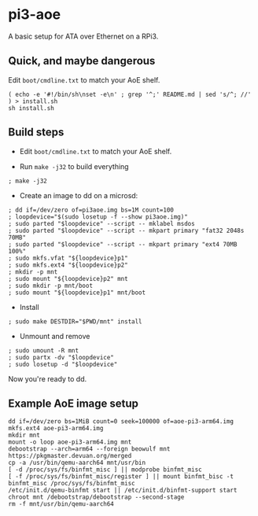 pi3-aoe
=======

A basic setup for ATA over Ethernet on a RPi3.


Quick, and maybe dangerous
--------------------------

Edit `boot/cmdline.txt` to match your AoE shelf.

```
( echo -e '#!/bin/sh\nset -e\n' ; grep '^;' README.md | sed 's/^; //' ) > install.sh
sh install.sh
```

Build steps
-----------

* Edit `boot/cmdline.txt` to match your AoE shelf.

* Run `make -j32` to build everything

```
; make -j32
```

* Create an image to dd on a microsd:

```
; dd if=/dev/zero of=pi3aoe.img bs=1M count=100
; loopdevice="$(sudo losetup -f --show pi3aoe.img)"
; sudo parted "$loopdevice" --script -- mklabel msdos
; sudo parted "$loopdevice" --script -- mkpart primary "fat32 2048s 70MB"
; sudo parted "$loopdevice" --script -- mkpart primary "ext4 70MB 100%"
; sudo mkfs.vfat "${loopdevice}p1"
; sudo mkfs.ext4 "${loopdevice}p2"
; mkdir -p mnt
; sudo mount "${loopdevice}p2" mnt
; sudo mkdir -p mnt/boot
; sudo mount "${loopdevice}p1" mnt/boot
```

* Install

```
; sudo make DESTDIR="$PWD/mnt" install
```

* Unmount and remove

```
; sudo umount -R mnt
; sudo partx -dv "$loopdevice"
; sudo losetup -d "$loopdevice"
```

Now you're ready to dd.


Example AoE image setup
-----------------------

```
dd if=/dev/zero bs=1MiB count=0 seek=100000 of=aoe-pi3-arm64.img
mkfs.ext4 aoe-pi3-arm64.img
mkdir mnt
mount -o loop aoe-pi3-arm64.img mnt
debootstrap --arch=arm64 --foreign beowulf mnt https://pkgmaster.devuan.org/merged
cp -a /usr/bin/qemu-aarch64 mnt/usr/bin
[ -d /proc/sys/fs/binfmt_misc ] || modprobe binfmt_misc
[ -f /proc/sys/fs/binfmt_misc/register ] || mount binfmt_bisc -t binfmt_misc /proc/sys/fs/binfmt_misc
/etc/init.d/qemu-binfmt start || /etc/init.d/binfmt-support start
chroot mnt /debootstrap/debootstrap --second-stage
rm -f mnt/usr/bin/qemu-aarch64
```